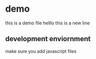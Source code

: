 # demo
 this is a demo file 
 helllo this is a new line
## development enviornment


make sure you add javascript files
